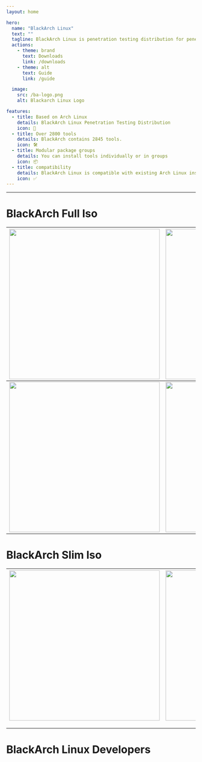 ```yaml
---
layout: home

hero:
  name: "BlackArch Linux"
  text: ""
  tagline: BlackArch Linux is penetration testing distribution for penetration testers and security researchers.
  actions:
    - theme: brand
      text: Downloads
      link: /downloads
    - theme: alt
      text: Guide
      link: /guide

  image:
    src: /ba-logo.png
    alt: Blackarch Linux Logo

features:
  - title: Based on Arch Linux
    details: BlackArch Linux Penetration Testing Distribution
    icon: 🐧
  - title: Over 2800 tools
    details: BlackArch contains 2845 tools.
    icon: 🛠️
  - title: Modular package groups
    details: You can install tools individually or in groups
    icon: 📦
  - title: compatibility
    details: BlackArch Linux is compatible with existing Arch Linux installations.
    icon: ✅
---
```


<script setup>
import DevelopersList from './components/DevelopersList.vue'
</script>

---

# BlackArch Full Iso

| <img src="https://blackarch.org/images/screenshots/thumbnails/fluxbox_thumbnail.jpg" width="400"/>  | <img src="https://blackarch.org/images/screenshots/thumbnails/i3_thumbnail.jpg" width="400"/>   | <img src="https://blackarch.org/images/screenshots/thumbnails/awesome_thumbnail.jpg" width="400"/> |
| --------------------------------------------------------------------------------------------------- | ----------------------------------------------------------------------------------------------- | -------------------------------------------------------------------------------------------------- |
| <img src="https://blackarch.org/images/screenshots/thumbnails/spectrwm_thumbnail.jpg" width="400"/> | <img src="https://blackarch.org/images/screenshots/thumbnails/lxdm_thumbnail.jpg" width="400"/> | <img src="https://blackarch.org/images/screenshots/thumbnails/grub_thumbnail.jpg" width="400"/>    |

# BlackArch Slim Iso

| <img src="https://blackarch.org/images/screenshots/thumbnails/menu_slim.jpg" width="400"/> | <img src="https://blackarch.org/images/screenshots/thumbnails/menu_slim_two.jpg" width="400"/> | <img src="https://blackarch.org/images/screenshots/thumbnails/terminal_slim.jpg" width="400"/> |
| ------------------------------------------------------------------------------------------ | ---------------------------------------------------------------------------------------------- | ---------------------------------------------------------------------------------------------- |

---

# BlackArch Linux Developers

<DevelopersList />
